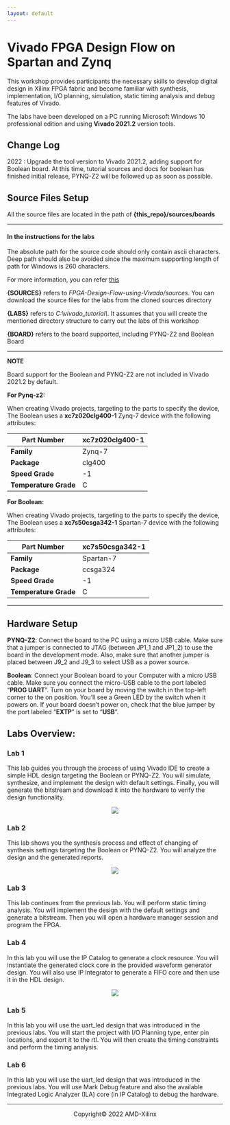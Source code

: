 ```yaml
---
layout: default
---
```



# Vivado FPGA Design Flow on Spartan and Zynq
This workshop provides participants the necessary skills to develop digital design in Xilinx FPGA fabric and become familiar with synthesis, implementation, I/O planning, simulation, static timing analysis and debug features of Vivado.

The labs have been developed on a PC running Microsoft Windows 10 professional edition and using **Vivado 2021.2** version tools.

## Change Log

2022 : Upgrade the tool version to Vivado 2021.2, adding support for Boolean board. At this time, tutorial sources and docs for boolean has finished initial release, PYNQ-Z2 will be followed up as soon as possible.

## Source Files Setup

All the source files are located in the path of **{this_repo}/sources/boards**

---
#### In the instructions for the labs

The absolute path for the source code should only contain ascii characters. Deep path should also be avoided since the maximum supporting length of path for Windows is 260 characters.

For more information, you can refer [this](https://www.xilinx.com/support/documentation/sw_manuals/xilinx2020_2/ug973-vivado-release-notes-install-license.pdf)

**{SOURCES}** refers to *FPGA-Design-Flow-using-Vivado/sources*. You can download the source files for the labs from the cloned sources directory

**{LABS}** refers to *C:\vivado\_tutorial\\*. It assumes that you will create the mentioned directory structure to carry out the labs of this workshop

**{BOARD}** refers to the board supported, including PYNQ-Z2 and Boolean Board

---
**NOTE**

Board support for the Boolean and PYNQ-Z2 are not included in Vivado 2021.2 by default.

**For Pynq-z2:**

When creating Vivado projects, targeting to the parts  to specify the device, The Boolean uses a **xc7z020clg400-1** Zynq-7 device with the following attributes:

| **Part Number**       | xc7z020clg400-1 |
| --------------------- | --------------- |
| **Family**            | Zynq-7          |
| **Package**           | clg400          |
| **Speed Grade**       | -1              |
| **Temperature Grade** | C               |

**For Boolean:**

When creating Vivado projects, targeting to the parts  to specify the device, The Boolean uses a **xc7s50csga342-1** Spartan-7 device with the following attributes:

| **Part Number**       | xc7s50csga342-1 |
| --------------------- | --------------- |
| **Family**            | Spartan-7       |
| **Package**           | ccsga324        |
| **Speed Grade**       | -1              |
| **Temperature Grade** | C               |

---

## Hardware Setup

**PYNQ-Z2**: Connect the board to the PC using a micro USB cable. Make sure that a jumper is connected to JTAG (between JP1_1 and JP1_2) to use the board in the development mode. Also, make sure that another jumper is placed between J9_2 and J9_3 to select USB as a power source.

**Boolean**: Connect your Boolean board to your Computer with a micro USB cable. Make sure you connect the micro-USB cable to the port labeled “**PROG UART**”. Turn on your board by moving the switch in the top-left corner to the on position. You’ll see a Green LED by the switch when it powers on. If your board doesn’t power on, check that the blue jumper by the port labeled “**EXTP**” is set to “**USB**”.

## Labs Overview:

### Lab 1
This lab guides you through the process of using Vivado IDE to create a simple HDL design targeting the Boolean or PYNQ-Z2.  You will simulate, synthesize, and implement the design with default settings.  Finally, you will generate the bitstream and download it into the hardware to verify the design functionality.

<p align="center">
<img src ="./images/lab1/Fig1.png"/>
</p>

### Lab 2
This lab shows you the synthesis process and effect of changing of synthesis settings targeting the Boolean or PYNQ-Z2.  You will analyze the design and the generated reports.

<p align="center">
<img src ="./images/lab2/Fig1.png"/>
</p>

### Lab 3
This lab continues from the previous lab. You will perform static timing analysis. You will implement the design with the default settings and generate a bitstream.  Then you will open a hardware manager session and program the FPGA.

### Lab 4
In this lab you will use the IP Catalog to generate a clock resource. You will instantiate the generated clock core in the provided waveform generator design. You will also use IP Integrator to generate a FIFO core and then use it in the HDL design.

<p align="center">
<img src ="./images/lab4/Fig1.png"/>
</p>

### Lab 5
In this lab you will use the uart_led design that was introduced in the previous labs. You will start the project with I/O Planning type, enter pin locations, and export it to the rtl. You will then create the timing constraints and perform the timing analysis.

### Lab 6
In this lab you will use the uart_led design that was introduced in the previous labs. You will use Mark Debug feature and also the available Integrated Logic Analyzer (ILA) core (in IP Catalog) to debug the hardware.


---------------------------------------
<p align="center">Copyright&copy; 2022 AMD-Xilinx</p>
